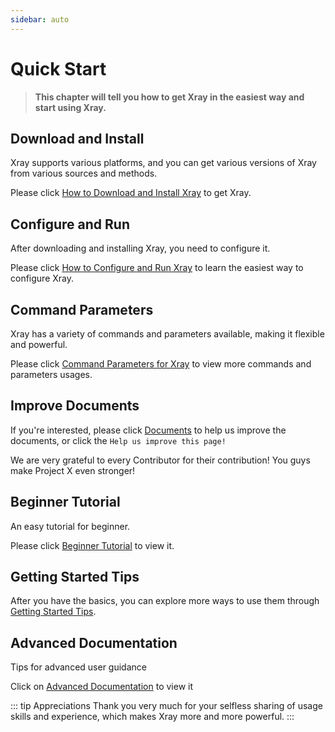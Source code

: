 ```yaml
---
sidebar: auto
---
```


# Quick Start

> **This chapter will tell you how to get Xray in the easiest way and start using Xray.**

## Download and Install

Xray supports various platforms, and you can get various versions of Xray from various sources and methods.

Please click [How to Download and Install Xray](./install.md) to get Xray.

## Configure and Run

After downloading and installing Xray, you need to configure it.

Please click [How to Configure and Run Xray](./config.md) to learn the easiest way to configure Xray.

## Command Parameters

Xray has a variety of commands and parameters available, making it flexible and powerful.

Please click [Command Parameters for Xray](./command.md) to view more commands and parameters usages.

## Improve Documents

If you're interested, please click [Documents](./document.md) to help us improve the documents, or click the `Help us improve this page!`

We are very grateful to every Contributor for their contribution! You guys make Project X even stronger!

## Beginner Tutorial

An easy tutorial for beginner.

Please click [Beginner Tutorial](./level-0/) to view it.

## Getting Started Tips

After you have the basics, you can explore more ways to use them through [Getting Started Tips](./level-1/).

## Advanced Documentation

Tips for advanced user guidance

Click on [Advanced Documentation](./level-2/) to view it

::: tip Appreciations
Thank you very much for your selfless sharing of usage skills and experience, which makes Xray more and more powerful.
:::
